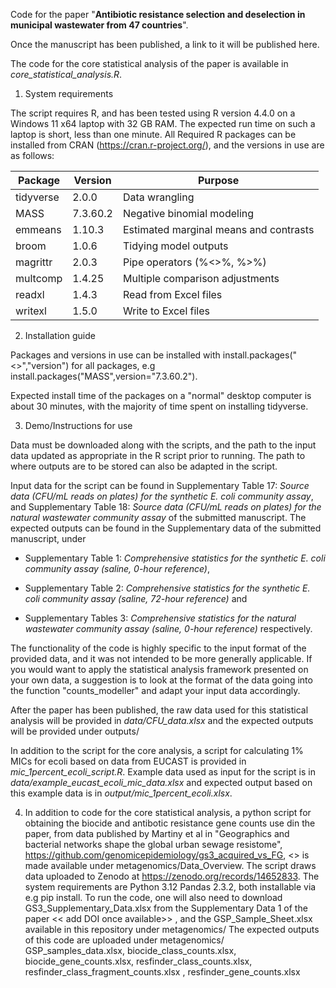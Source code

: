 
Code for the paper "**Antibiotic resistance selection and deselection in municipal wastewater from 47 countries**".

Once the manuscript has been published, a link to it will be published here.

The code for the core statistical analysis of the paper is available in *core_statistical_analysis.R*.

1. System requirements

The script requires R, and has been tested using R version 4.4.0 on a Windows 11 x64 laptop with 32 GB RAM.
The expected run time on such a laptop is short, less than one minute.
All Required R packages can be installed from CRAN (https://cran.r-project.org/), and the versions in use are as follows:

| Package   | Version   | Purpose                                         |
|-----------|-----------|-------------------------------------------------|
| tidyverse | 2.0.0     | Data wrangling                                  |
| MASS      | 7.3.60.2  | Negative binomial modeling                      |
| emmeans   | 1.10.3    | Estimated marginal means and contrasts          |
| broom     | 1.0.6     | Tidying model outputs                           |
| magrittr  | 2.0.3     | Pipe operators (%<>%, %>%)                       |
| multcomp  | 1.4.25    | Multiple comparison adjustments                 |
| readxl    | 1.4.3     | Read from Excel files                                |
| writexl   | 1.5.0     | Write to Excel files                               |

2. Installation guide
   
  Packages and versions in use can be installed with install.packages("<<packagename>>","version") for all packages, e.g install.packages("MASS",version="7.3.60.2").

  Expected install time of the packages on a "normal" desktop computer is about 30 minutes, with the majority of time spent on installing tidyverse.  

3. Demo/Instructions for use

Data must be downloaded along with the scripts, and the path to the input data updated as appropriate in the R script prior to running. 
The path to where outputs are to be stored can also be adapted in the script.

Input data for the script can be found in Supplementary Table 17: *Source data (CFU/mL reads on plates) for the synthetic E. coli community assay*,  and Supplementary Table 18: *Source data (CFU/mL reads on plates) for the natural wastewater community assay* of the submitted manuscript. 
The expected outputs can be found in the Supplementary data of the submitted manuscript, under

 * Supplementary Table 1: *Comprehensive statistics for the synthetic E. coli community assay (saline, 0-hour reference)*,	

 * Supplementary Table 2: *Comprehensive statistics for the synthetic E. coli community assay (saline, 72-hour reference)* and		

 * Supplementary Tables 3: *Comprehensive statistics for the natural wastewater community assay (saline, 0-hour reference)* respectively.								

The functionality of the code is highly specific to the input format of the provided data, and it was not intended to be more generally applicable. 
If you would want to apply the statistical analysis framework presented on your own data, a suggestion is to look at the format of the data going into the function "counts_modeller" and adapt your input data accordingly.


After the paper has been published,
the raw data used for this statistical analysis will be provided in *data/CFU_data.xlsx* and 
the expected outputs will be provided under outputs/

In addition to the script for the core analysis, a script for calculating 1% MICs for ecoli based on data from EUCAST is provided in *mic_1percent_ecoli_script.R*. 
Example data used as input for the script is in *data/example_eucast_ecoli_mic_data.xlsx* and expected output based on this example data is in *output/mic_1percent_ecoli.xlsx*.


4. In addition to code for the core statistical analysis, a python script for obtaining the biocide and antibotic resistance gene counts use din the paper, from data published by Martiny et al in "Geographics and bacterial networks shape the global urban sewage resistome", https://github.com/genomicepidemiology/gs3_acquired_vs_FG, <<DOI and reference to be addded once paper is published>>
   is made available under metagenomics/Data_Overview. The script draws data uploaded to Zenodo at https://zenodo.org/records/14652833.
The system requirements are  Python 3.12 Pandas 2.3.2, both installable via e.g pip install. To run the code, one will also need to download GS3_Supplementary_Data.xlsx from the Supplementary Data 1 of the paper << add DOI once available>> , and the GSP_Sample_Sheet.xlsx available in this repository under metagenomics/
The expected outputs of this code are uploaded under metagenomics/ GSP_samples_data.xlsx, biocide_class_counts.xlsx, biocide_gene_counts.xlsx, resfinder_class_counts.xlsx, resfinder_class_fragment_counts.xlsx ,  resfinder_gene_counts.xlsx


